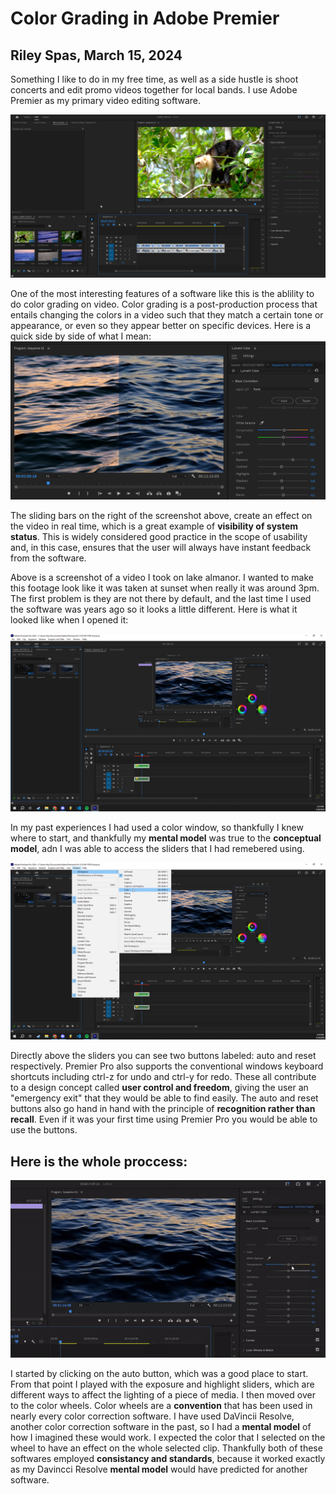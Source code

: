 # Color Grading in Adobe Premier

## Riley Spas, March 15, 2024

Something I like to do in my free time, as well as a side hustle is shoot concerts and edit promo videos together for local bands. I use Adobe Premier as my primary video editing software.

![Image2](assets/Image2)

One of the most interesting features of a software like this is the ablility to do color grading on video. Color grading is a post-production process that entails changing the colors in a video such that they match a certain tone or appearance, or even so they appear better on specific devices.  Here is a quick side by side of what I mean:
![Image1](assets/Image1.png)

The sliding bars on the right of the screenshot above, create an effect on the video in real time, which is a great example of **visibility of system status**. This is widely considered good practice in the scope of usability and, in this case, ensures that the user will always have instant feedback from the software.

Above is a screenshot of a video I took on lake almanor. I wanted to make this footage look like it was taken at sunset when really it was around 3pm. The first problem is they are not there by default, and the last time I used the software was  years ago so it looks a little different. Here is what it looked like when I opened it:

![Image1](assets/Image3.png)

In my past experiences I had used a color window, so thankfully I knew where to start, and thankfully my **mental model** was true to the **conceptual model**, adn I was able to access the sliders that I had remebered using.

![Image1](assets/Image4.png)

Directly above the sliders you can see two buttons labeled: auto and reset respectively. Premier Pro also supports the conventional windows keyboard shortcuts including ctrl-z for undo and ctrl-y for redo. These all contribute to a design concept called **user control and freedom**, giving the user an "emergency exit" that they would be able to find easily.  The auto and reset buttons also go hand in hand with the principle of **recognition rather than recall**. Even if it was your first time using Premier Pro you would be able to use the buttons.
## Here is the whole proccess:
![Premier Proccess Gif](assets/gif1.gif)

I started by clicking on the auto button, which was a good place to start.  From that point I played with the exposure and highlight sliders, which are different ways to affect the lighting of a piece of media.  I then moved over to the color wheels.  Color wheels are a **convention** that has been used in nearly every color correction software. I have used DaVincii Resolve, another color correction software in the past, so I had a **mental model** of how I imagined these would work. 
I expected the color that I selected on the wheel to have an effect on the whole selected clip. Thankfully both of these softwares employed **consistancy and standards**, because it worked exactly as my Davincci Resolve **mental model** would have predicted for another software.
